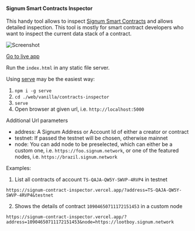 
#### Signum Smart Contracts Inspector

This handy tool allows to inspect [Signum Smart Contracts](https://github.com/signum-network/signum-smartj)
and allows detailed inspection. This tool is mostly for smart contract developers who want to inspect the current 
data stack of a contract.

![Screenshot](./inspector.png)

[Go to live app](https://signum-contract-inspector.vercel.app//)

Run the `index.html` in any static file server.

Using [serve](https://www.npmjs.com/package/serve) may be the easiest way:

1. `npm i -g serve`
2. `cd ./web/vanilla/contracts-inspector`
3. `serve`
4. Open browser at given url, i.e. `http://localhost:5000`

Additional Url parameters

- address: A Signum Address or Account Id of either a creator or contract
- testnet: If passed the testnet will be chosen, otherwise mainnet
- node: You can add node to be preselected, which can either be a custom one, i.e. `https://foo.signum.network`, or one of the featured nodes, i.e. `https://brazil.signum.network`


Examples:

1. List all contracts of account `TS-QAJA-QW5Y-SWVP-4RVP4` in testnet

`https://signum-contract-inspector.vercel.app/?address=TS-QAJA-QW5Y-SWVP-4RVP4&testnet`

2. Shows the details of contract `10904650711172151453` in a custom node

`https://signum-contract-inspector.vercel.app/?address=10904650711172151453&node=https://lootboy.signum.network`
